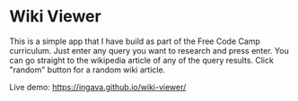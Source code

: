 # Wiki Viewer

This is a simple app that I have build as part of the Free Code Camp curriculum. Just enter any query you want to research and press enter.
You can go straight to the wikipedia article of any of the query results. Click "random" button for a random wiki article.

Live demo: https://ingava.github.io/wiki-viewer/
